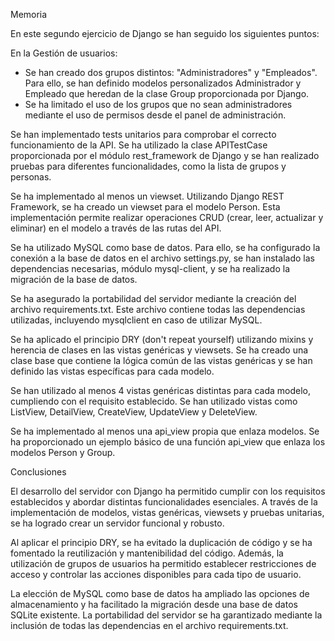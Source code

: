 
Memoria

En este segundo ejercicio de Django se han seguido los siguientes puntos:

En la Gestión de usuarios:
- Se han creado dos grupos distintos: "Administradores" y "Empleados". Para ello, se han definido modelos personalizados Administrador y Empleado que heredan de la clase Group proporcionada por Django.
- Se ha limitado el uso de los grupos que no sean administradores mediante el uso de permisos desde el panel de administración.

Se han implementado tests unitarios para comprobar el correcto funcionamiento de la API. Se ha utilizado la clase APITestCase proporcionada por el módulo rest_framework de Django y se han realizado pruebas para diferentes funcionalidades, como la lista de grupos y personas.

Se ha implementado al menos un viewset. Utilizando Django REST Framework, se ha creado un viewset para el modelo Person. Esta implementación permite realizar operaciones CRUD (crear, leer, actualizar y eliminar) en el modelo a través de las rutas del API.

Se ha utilizado MySQL como base de datos. Para ello, se ha configurado la conexión a la base de datos en el archivo settings.py, se han instalado las dependencias necesarias, módulo mysql-client, y se ha realizado la migración de la base de datos.

Se ha asegurado la portabilidad del servidor mediante la creación del archivo requirements.txt. Este archivo contiene todas las dependencias utilizadas, incluyendo mysqlclient en caso de utilizar MySQL.

Se ha aplicado el principio DRY (don't repeat yourself) utilizando mixins y herencia de clases en las vistas genéricas y viewsets. Se ha creado una clase base que contiene la lógica común de las vistas genéricas y se han definido las vistas específicas para cada modelo.

Se han utilizado al menos 4 vistas genéricas distintas para cada modelo, cumpliendo con el requisito establecido. Se han utilizado vistas como ListView, DetailView, CreateView, UpdateView y DeleteView.

Se ha implementado al menos una api_view propia que enlaza modelos. Se ha proporcionado un ejemplo básico de una función api_view que enlaza los modelos Person y Group.

Conclusiones

El desarrollo del servidor con Django ha permitido cumplir con los requisitos establecidos y abordar distintas funcionalidades esenciales. A través de la implementación de modelos, vistas genéricas, viewsets y pruebas unitarias, se ha logrado crear un servidor funcional y robusto.

Al aplicar el principio DRY, se ha evitado la duplicación de código y se ha fomentado la reutilización y mantenibilidad del código. Además, la utilización de grupos de usuarios ha permitido establecer restricciones de acceso y controlar las acciones disponibles para cada tipo de usuario.

La elección de MySQL como base de datos ha ampliado las opciones de almacenamiento y ha facilitado la migración desde una base de datos SQLite existente. La portabilidad del servidor se ha garantizado mediante la inclusión de todas las dependencias en el archivo requirements.txt.

